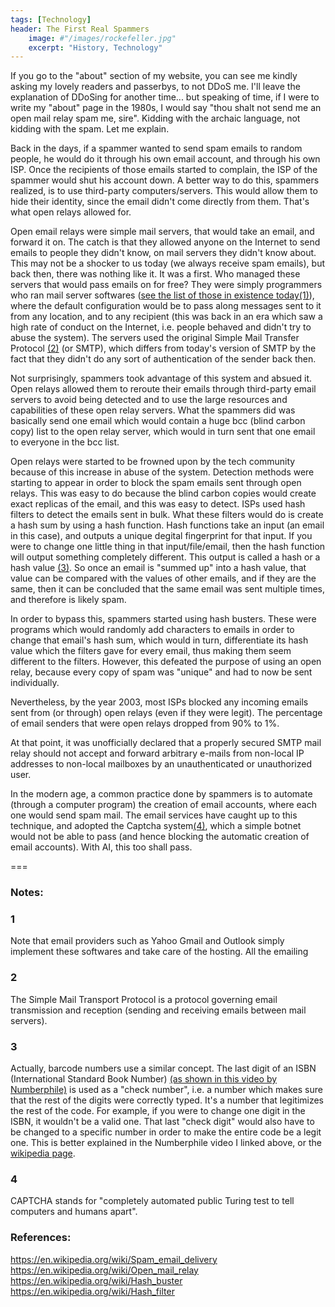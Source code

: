 ```yaml
---
tags: [Technology]
header: The First Real Spammers
    image: #"/images/rockefeller.jpg"
    excerpt: "History, Technology"
---
```


If you go to the "about" section of my website, you can see me kindly asking my lovely readers and passerbys, to not DDoS me. I'll leave the explanation of DDoSing for another time... but speaking of time, if I were to write my "about" page in the 1980s, I would say "thou shalt not send me an open mail relay spam me, sire". Kidding with the archaic language, not kidding with the spam. Let me explain.

Back in the days, if a spammer wanted to send spam emails to random people, he would do it through his own email account, and through his own ISP. Once the recipients of those emails started to complain, the ISP of the spammer would shut his account down. A better way to do this, spammers realized, is to use third-party computers/servers. This would allow them to hide their identity, since the email didn't come directly from them. That's what open relays allowed for.

Open email relays were simple mail servers, that would take an email, and forward it on. The catch is that they allowed anyone on the Internet to send emails to people they didn't know, on mail servers they didn't know about. This may not be a shocker to us today (we always receive spam emails), but back then, there was nothing like it. It was a first. Who managed these servers that would pass emails on for free? They were simply programmers who ran mail server softwares ([see the list of those in existence today](https://en.wikipedia.org/wiki/List_of_mail_server_software)[(1)](#1)), where the default configuration would be to pass along messages sent to it from any location, and to any recipient (this was back in an era which saw a high rate of conduct on the Internet, i.e. people behaved and didn't try to abuse the system). The servers used the original Simple Mail Transfer Protocol [(2)](#2) (or SMTP), which differs from today's version of SMTP by the fact that they didn't do any sort of authentication of the sender back then.  

Not surprisingly, spammers took advantage of this system and absued it. Open relays allowed them to reroute their emails through third-party email servers to avoid being detected and to use the large resources and capabilities of these open relay servers. What the spammers did was basically send one email which would contain a huge bcc (blind carbon copy) list to the open relay server, which would in turn sent that one email to everyone in the bcc list. 

Open relays were started to be frowned upon by the tech community because of this increase in abuse of the system. Detection methods were starting to appear in order to block the spam emails sent through open relays. This was easy to do because the blind carbon copies would create exact replicas of the email, and this was easy to detect. ISPs used hash filters to detect the emails sent in bulk. What these filters would do is create a hash sum by using a hash function. Hash functions take an input (an email in this case), and outputs a unique degital fingerprint for that input. If you were to change one little thing in that input/file/email, then the hash function will output something completely different. This output is called a hash or a hash value [(3)](#3). So once an email is "summed up" into a hash value, that value can be compared with the values of other emails, and if they are the same, then it can be concluded that the same email was sent multiple times, and therefore is likely spam. 

In order to bypass this, spammers started using hash busters. These were programs which would randomly add characters to emails in order to change that email's hash sum, which would in turn, differentiate its hash value which the filters gave for every email, thus making them seem different to the filters. However, this defeated the purpose of using an open relay, because every copy of spam was "unique" and had to now be sent individually. 

Nevertheless, by the year 2003, most ISPs blocked any incoming emails sent from (or through) open relays (even if they were legit). The percentage of email senders that were open relays dropped from 90% to 1%.  

At that point, it was unofficially declared that a properly secured SMTP mail relay should not accept and forward arbitrary e-mails from non-local IP addresses to non-local mailboxes by an unauthenticated or unauthorized user.

In the modern age, a common practice done by spammers is to automate (through a computer program) the creation of email accounts, where each one would send spam mail. The email services have caught up to this technique, and adopted the Captcha system[(4)](#4), which a simple botnet would not be able to pass (and hence blocking the automatic creation of email accounts). With AI, this too shall pass.

===


### Notes:
### 1
Note that email providers such as Yahoo Gmail and Outlook simply implement these softwares and take care of the hosting. All the emailing 
### 2
The Simple Mail Transport Protocol is a protocol governing email transmission and reception (sending and receiving emails between mail servers).
### 3 
Actually, barcode numbers use a similar concept. The last digit of an ISBN (International Standard Book Number) [(as shown in this video by Numberphile)](https://www.youtube.com/watch?v=sPFWfAxIiwg) is used as a  "check number", i.e. a number which makes sure that the rest of the digits were correctly typed. It's a number that legitimizes the rest of the code. For example, if you were to change one digit in the ISBN, it wouldn't be a valid one. That last "check digit" would also have to be changed to a specific number in order to make the entire code be a legit one. This is better explained in the Numberphile video I linked above, or the [wikipedia page](https://en.wikipedia.org/wiki/Check_digit).

### 4
CAPTCHA stands for "completely automated public Turing test to tell computers and humans apart".



### References:

<https://en.wikipedia.org/wiki/Spam_email_delivery>
<https://en.wikipedia.org/wiki/Open_mail_relay>
<https://en.wikipedia.org/wiki/Hash_buster>
<https://en.wikipedia.org/wiki/Hash_filter>

